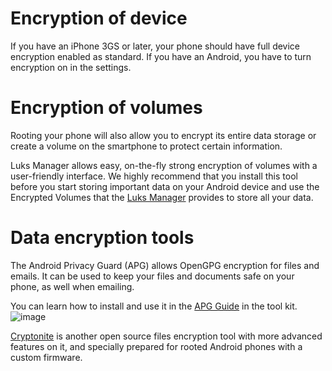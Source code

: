 [Title]: # (Encryption of volumes)
[Difficulty]: # (Expert)
[Order]: # (11)

# Encryption of device
If you have an iPhone 3GS or later, your phone should have full device encryption enabled as standard. If you have an Android, you have to turn encryption on in the settings.

# Encryption of volumes

Rooting your phone will also allow you to encrypt its entire data storage or create a volume on the smartphone to protect certain information.

Luks Manager allows easy, on-the-fly strong encryption of volumes with a user-friendly interface. We highly recommend that you install this tool before you start storing important data on your Android device and use the Encrypted Volumes that the [Luks Manager](https://play.google.com/store/apps/details?id=com.nemesis2.luksmanager&hl=en) provides to store all your data.

# Data encryption tools

The Android Privacy Guard (APG) allows OpenGPG encryption for files and emails. It can be used to keep your files and documents safe on your phone, as well when emailing.  

You can learn how to install and use it in the [APG Guide](umbrella://lesson/k9-&-apg) in the tool kit.
![image](mobileexp2.png)

[Cryptonite](https://code.google.com/p/cryptonite/) is another open source files encryption tool with more advanced features on it, and specially prepared for rooted Android phones with a custom firmware. 
